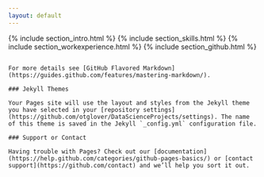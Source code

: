 ```yaml
---
layout: default
---
```


<div class="row">
	<div class="col-md-9 rightBorder">
		{% include section_intro.html %}
		{% include section_skills.html %}
		{% include section_workexperience.html %}
		{% include section_github.html %}
	</div>
</div>



















```

For more details see [GitHub Flavored Markdown](https://guides.github.com/features/mastering-markdown/).

### Jekyll Themes

Your Pages site will use the layout and styles from the Jekyll theme you have selected in your [repository settings](https://github.com/otglover/DataScienceProjects/settings). The name of this theme is saved in the Jekyll `_config.yml` configuration file.

### Support or Contact

Having trouble with Pages? Check out our [documentation](https://help.github.com/categories/github-pages-basics/) or [contact support](https://github.com/contact) and we’ll help you sort it out.

